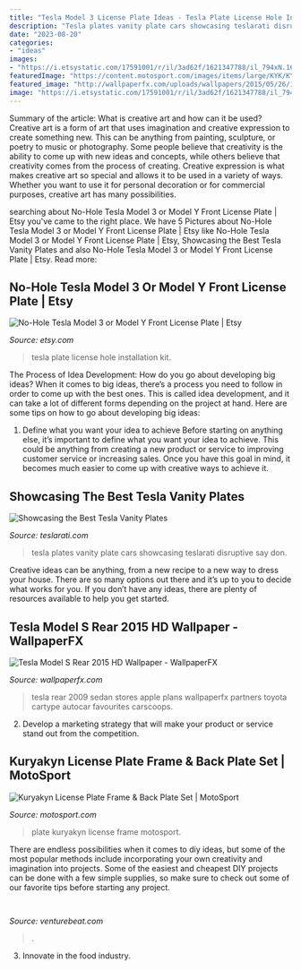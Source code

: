 ```yaml
---
title: "Tesla Model 3 License Plate Ideas - Tesla Plate License Hole Installation Kit"
description: "Tesla plates vanity plate cars showcasing teslarati disruptive say don"
date: "2023-08-20"
categories:
- "ideas"
images:
- "https://i.etsystatic.com/17591001/r/il/3ad62f/1621347788/il_794xN.1621347788_jqnh.jpg"
featuredImage: "https://content.motosport.com/images/items/large/KYK/KYK008D/X001-Y001.jpg"
featured_image: "http://wallpaperfx.com/uploads/wallpapers/2015/05/26/16836/preview_tesla-model-s-rear-2015.jpg"
image: "https://i.etsystatic.com/17591001/r/il/3ad62f/1621347788/il_794xN.1621347788_jqnh.jpg"
---
```



Summary of the article: What is creative art and how can it be used?
Creative art is a form of art that uses imagination and creative expression to create something new. This can be anything from painting, sculpture, or poetry to music or photography. Some people believe that creativity is the ability to come up with new ideas and concepts, while others believe that creativity comes from the process of creating. Creative expression is what makes creative art so special and allows it to be used in a variety of ways. Whether you want to use it for personal decoration or for commercial purposes, creative art has many possibilities.

	

		
searching about No-Hole Tesla Model 3 or Model Y Front License Plate | Etsy you've came to the right place. We have 5 Pictures about No-Hole Tesla Model 3 or Model Y Front License Plate | Etsy like No-Hole Tesla Model 3 or Model Y Front License Plate | Etsy, Showcasing the Best Tesla Vanity Plates and also No-Hole Tesla Model 3 or Model Y Front License Plate | Etsy. Read more:
		
    
## No-Hole Tesla Model 3 Or Model Y Front License Plate | Etsy

<img loading=lazy src="https://i.etsystatic.com/17591001/r/il/3ad62f/1621347788/il_794xN.1621347788_jqnh.jpg" onerror="this.onerror=null;this.src='https://tse3.mm.bing.net/th?id=OIP.6AeiRfRz6g6GCSp1BI1g8QHaFj&amp;pid=15.1';" alt="No-Hole Tesla Model 3 or Model Y Front License Plate | Etsy">

_Source: etsy.com_

>tesla plate license hole installation kit. 

	

The Process of Idea Development: How do you go about developing big ideas?
When it comes to big ideas, there’s a process you need to follow in order to come up with the best ones. This is called idea development, and it can take a lot of different forms depending on the project at hand. Here are some tips on how to go about developing big ideas:
1. Define what you want your idea to achieve 
Before starting on anything else, it’s important to define what you want your idea to achieve. This could be anything from creating a new product or service to improving customer service or increasing sales. Once you have this goal in mind, it becomes much easier to come up with creative ways to achieve it.

    
## Showcasing The Best Tesla Vanity Plates

<img loading=lazy src="http://www.teslarati.com/wp-content/uploads/2014/08/Tesla-Vanity-Plates-1.jpg" onerror="this.onerror=null;this.src='https://tse4.mm.bing.net/th?id=OIP.vKwFQICXdgdND0WL_W1B2AHaE8&amp;pid=15.1';" alt="Showcasing the Best Tesla Vanity Plates">

_Source: teslarati.com_

>tesla plates vanity plate cars showcasing teslarati disruptive say don. 

	

Creative ideas can be anything, from a new recipe to a new way to dress your house. There are so many options out there and it’s up to you to decide what works for you. If you don’t have any ideas, there are plenty of resources available to help you get started.

    
## Tesla Model S Rear 2015 HD Wallpaper - WallpaperFX

<img loading=lazy src="http://wallpaperfx.com/uploads/wallpapers/2015/05/26/16836/preview_tesla-model-s-rear-2015.jpg" onerror="this.onerror=null;this.src='https://tse3.mm.bing.net/th?id=OIP.tm794HYSfG1y1m6afyPFKgHaEK&amp;pid=15.1';" alt="Tesla Model S Rear 2015 HD Wallpaper - WallpaperFX">

_Source: wallpaperfx.com_

>tesla rear 2009 sedan stores apple plans wallpaperfx partners toyota cartype autocar favourites carscoops. 

	

2. Develop a marketing strategy that will make your product or service stand out from the competition.

    
## Kuryakyn License Plate Frame &amp; Back Plate Set | MotoSport

<img loading=lazy src="https://content.motosport.com/images/items/large/KYK/KYK008D/X001-Y001.jpg" onerror="this.onerror=null;this.src='https://tse2.mm.bing.net/th?id=OIP.aZXwsEwDsoG8doeEVwHiHAAAAA&amp;pid=15.1';" alt="Kuryakyn License Plate Frame &amp; Back Plate Set | MotoSport">

_Source: motosport.com_

>plate kuryakyn license frame motosport. 

	

There are endless possibilities when it comes to diy ideas, but some of the most popular methods include incorporating your own creativity and imagination into projects. Some of the easiest and cheapest DIY projects can be done with a few simple supplies, so make sure to check out some of our favorite tips before starting any project.

    
## 

<img loading=lazy src="https://venturebeat.com/wp-content/uploads/2019/10/microsoft-surface-event-surface-pro-x-4.jpg?w=800" onerror="this.onerror=null;this.src='https://tse4.mm.bing.net/th?id=OIP.FlC15jujXz0GCk1J3h4yKgHaDf&amp;pid=15.1';" alt="">

_Source: venturebeat.com_

>. 

	

3. Innovate in the food industry. 

